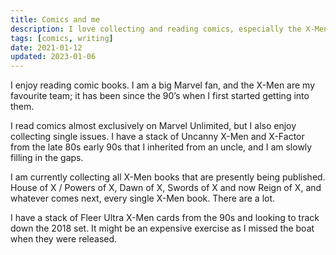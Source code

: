 ```yaml
---
title: Comics and me
description: I love collecting and reading comics, especially the X-Men.
tags: [comics, writing]
date: 2021-01-12
updated: 2023-01-06
---
```


I enjoy reading comic books. I am a big Marvel fan, and the X-Men are my favourite team; it has been since the 90’s when I first started getting into them.

I read comics almost exclusively on Marvel Unlimited, but I also enjoy collecting single issues. I have a stack of Uncanny X-Men and X-Factor from the late 80s early 90s that I inherited from an uncle, and I am slowly filling in the gaps.

I am currently collecting all X-Men books that are presently being published. House of X / Powers of X, Dawn of X, Swords of X and now Reign of X, and whatever comes next, every single X-Men book. There are a lot.

I have a stack of Fleer Ultra X-Men cards from the 90s and looking to track down the 2018 set. It might be an expensive exercise as I missed the boat when they were released.